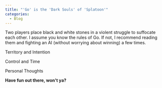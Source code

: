 ```yaml
--- 
title: "'Go' is the 'Dark Souls' of 'Splatoon'"
categories:
  - Blog
---
```


Two players place black and white stones in a violent struggle to suffocate each other.
I assume you know the rules of Go. If not, I recommend reading them and fighting an AI (without worrying about winning) a few times.

Territory and Intention

Control and Time

Personal Thoughts

<b>Have fun out there, won't ya?</b>